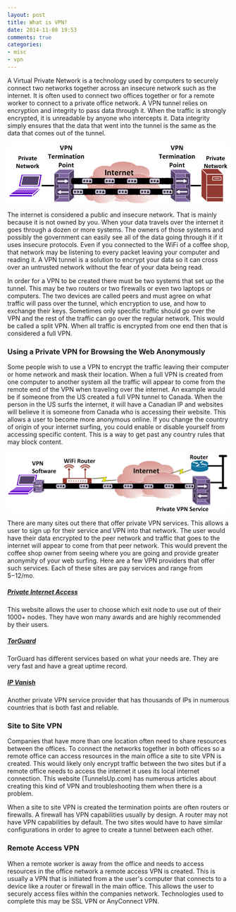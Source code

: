 ```yaml
---
layout: post
title: What is VPN?
date: 2014-11-08 19:53
comments: true
categories:
- misc
- vpn
---
```

A Virtual Private Network is a technology used by computers to securely connect two networks together across an insecure network such as the internet. It is often used to connect two offices together or for a remote worker to connect to a private office network. A VPN tunnel relies on encryption and integrity to pass data through it. When the traffic is strongly encrypted, it is unreadable by anyone who intercepts it. Data integrity simply ensures that the data that went into the tunnel is the same as the data that comes out of the tunnel.

![](/images/vpn1.png)

The internet is considered a public and insecure network. That is mainly because it is not owned by you. When your data travels over the internet it goes through a dozen or more systems. The owners of those systems and possibly the government can easily see all of the data going through it if it uses insecure protocols. Even if you connected to the WiFi of a coffee shop, that network may be listening to every packet leaving your computer and reading it. A VPN tunnel is a solution to encrypt your data so it can cross over an untrusted network without the fear of your data being read.

In order for a VPN to be created there must be two systems that set up the tunnel. This may be two routers or two firewalls or even two laptops or computers. The two devices are called peers and must agree on what traffic will pass over the tunnel, which encryption to use, and how to exchange their keys. Sometimes only specific traffic should go over the VPN and the rest of the traffic can go over the regular network. This would be called a split VPN. When all traffic is encrypted from one end then that is considered a full VPN.

### Using a Private VPN for Browsing the Web Anonymously

Some people wish to use a VPN to encrypt the traffic leaving their computer or home network and mask their location. When a full VPN is created from one computer to another system all the traffic will appear to come from the remote end of the VPN when traveling over the internet. An example would be if someone from the US created a full VPN tunnel to Canada. When the person in the US surfs the internet, it will have a Canadian IP and websites will believe it is someone from Canada who is accessing their website. This allows a user to become more anonymous online. If you change the country of origin of your internet surfing, you could enable or disable yourself from accessing specific content. This is a way to get past any country rules that may block content.

![](/images/vpn2.png)

There are many sites out there that offer private VPN services. This allows a user to sign up for their service and VPN into that network. The user would have their data encrypted to the peer network and traffic that goes to the internet will appear to come from that peer network. This would prevent the coffee shop owner from seeing where you are going and provide greater anonymity of your web surfing. Here are a few VPN providers that offer such services. Each of these sites are pay services and range from $5-$12/mo.


##### [Private Internet Access](https://www.privateinternetaccess.com/)
This website allows the user to choose which exit node to use out of their 1000+ nodes. They have won many awards and are highly recommended by their users.

##### [TorGuard](http://torguard.net/)
TorGuard has different services based on what your needs are. They are very fast and have a great uptime record. 

##### [IP Vanish](https://www.ipvanish.com/)
Another private VPN service provider that has thousands of IPs in numerous countries that is both fast and reliable.


### Site to Site VPN
Companies that have more than one location often need to share resources between the offices. To connect the networks together in both offices so a remote office can access resources in the main office a site to site VPN is created. This would likely only encrypt traffic between the two sites but if a remote office needs to access the internet it uses its local internet connection. This website (TunnelsUp.com) has numerous articles about creating this kind of VPN and troubleshooting them when there is a problem.

When a site to site VPN is created the termination points are often routers or firewalls. A firewall has VPN capabilities usually by design. A router may not have VPN capabilities by default. The two sites would have to have similar configurations in order to agree to create a tunnel between each other.

### Remote Access VPN
When a remote worker is away from the office and needs to access resources in the office network a remote access VPN is created. This is usually a VPN that is initiated from a the user's computer that connects to a device like a router or firewall in the main office. This allows the user to securely access files within the companies network. Technologies used to complete this may be SSL VPN or AnyConnect VPN.

